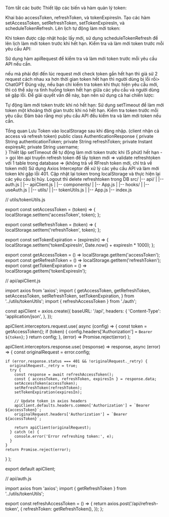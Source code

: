 Tóm tắt các bước
Thiết lập các biến và hàm quản lý token:

Khai báo accessToken, refreshToken, và tokenExpiresIn.
Tạo các hàm setAccessToken, setRefreshToken, setTokenExpiresIn, và scheduleTokenRefresh.
Lên lịch tự động làm mới token:

Khi token được cập nhật hoặc lấy mới, sử dụng scheduleTokenRefresh để lên lịch làm mới token trước khi hết hạn.
Kiểm tra và làm mới token trước mỗi yêu cầu API:

Sử dụng hàm apiRequest để kiểm tra và làm mới token trước mỗi yêu cầu API nếu cần.


nếu mà phải đợi đến lúc request mới check token gần hết hạn thì giả sử 2 request cách nhau xa hơn thời gian token hết hạn thì người dùng bị lỗi rồi>
ChatGPT
Đúng vậy, nếu bạn chỉ kiểm tra token khi thực hiện yêu cầu mới, thì có thể xảy ra tình huống token hết hạn giữa các yêu cầu và người dùng sẽ gặp lỗi. Để giải quyết vấn đề này, bạn nên sử dụng cả hai chiến lược:

Tự động làm mới token trước khi nó hết hạn: Sử dụng setTimeout để làm mới token một khoảng thời gian trước khi nó hết hạn.
Kiểm tra token trước mỗi yêu cầu: Đảm bảo rằng mọi yêu cầu API đều kiểm tra và làm mới token nếu cần.



Tổng quan
Lưu Token vào localStorage sau khi đăng nhập. (client nhận cả access và refresh token)
        public class AuthenticationResponse {
        private String authenticationToken;
        private String refreshToken;
        private Instant expiresAt;
        private String username;    
}
Thiết lập setTimeout để tự động làm mới token trước khi (5 phút) hết hạn -> gọi lên api truyền refresh token để lấy token mới => validate refreshtoken với 1 table trong database => (không trả về RFresh token mới, chỉ trả về token mới)
Sử dụng Axios Interceptor để xử lý các yêu cầu API và làm mới token khi gặp lỗi 401.
Cập nhật lại token trong localStorage và thực hiện lại các yêu cầu bị hủy.
Logout thì delete refreshtoken trong DB
src/
|-- api/
|   |-- auth.js
|   |-- apiClient.js
|
|-- components/
|   |-- App.js
|
|-- hooks/
|   |-- useAuth.js
|
|-- utils/
|   |-- tokenUtils.js
|
|-- App.js
|-- index.js


// utils/tokenUtils.js

export const setAccessToken = (token) => {
  localStorage.setItem('accessToken', token);
};

export const setRefreshToken = (token) => {
  localStorage.setItem('refreshToken', token);
};

export const setTokenExpiration = (expiresIn) => {
  localStorage.setItem('tokenExpiresIn', Date.now() + expiresIn * 1000);
};

export const getAccessToken = () => localStorage.getItem('accessToken');
export const getRefreshToken = () => localStorage.getItem('refreshToken');
export const getTokenExpiration = () => localStorage.getItem('tokenExpiresIn');


// api/apiClient.js

import axios from 'axios';
import {
  getAccessToken,
  getRefreshToken,
  setAccessToken,
  setRefreshToken,
  setTokenExpiration,
} from '../utils/tokenUtils';
import { refreshAccessToken } from './auth';

const apiClient = axios.create({
  baseURL: '/api',
  headers: {
    'Content-Type': 'application/json',
  },
});

apiClient.interceptors.request.use(
  async (config) => {
    const token = getAccessToken();
    if (token) {
      config.headers['Authorization'] = `Bearer ${token}`;
    }
    return config;
  },
  (error) => Promise.reject(error)
);

apiClient.interceptors.response.use(
  (response) => response,
  async (error) => {
    const originalRequest = error.config;

    if (error.response.status === 401 && !originalRequest._retry) {
      originalRequest._retry = true;
      try {
        const response = await refreshAccessToken();
        const { accessToken, refreshToken, expiresIn } = response.data;
        setAccessToken(accessToken);
        setRefreshToken(refreshToken);
        setTokenExpiration(expiresIn);

        // Update token in axios headers
        apiClient.defaults.headers.common['Authorization'] = `Bearer ${accessToken}`;
        originalRequest.headers['Authorization'] = `Bearer ${accessToken}`;

        return apiClient(originalRequest);
      } catch (e) {
        console.error('Error refreshing token:', e);
      }
    }
    return Promise.reject(error);
  }
);

export default apiClient;


// api/auth.js

import axios from 'axios';
import { getRefreshToken } from '../utils/tokenUtils';

export const refreshAccessToken = () => {
  return axios.post('/api/refresh-token', {
    refreshToken: getRefreshToken(),
  });
};
